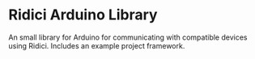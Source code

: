 # Ridici Arduino Library
An small library for Arduino for communicating with compatible devices using Ridici.
Includes an example project framework.
